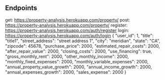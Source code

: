 ## Endpoints
get: https://property-analysis.herokuapp.com/property/
post: https://property-analysis.herokuapp.com/property/
register: https://property-analysis.herokuapp.com/auth/register
login: https://property-analysis.herokuapp.com/auth/login
{
    "user_id": 1,
    "title": "title1",
    "street_address": "street address 1",
    "city": "meridian",
    "state": "CA",
    "zipcode": 45678,
    "purchase_price": 2000,
    "estimated_repair_costs": 2000,
    "after_repair_value": 2000,
    "closing_costs": 2000,
    "use_financing": true,
    "gross_monthly_rent": 2000,
    "other_monthly_income": 2000,
    "monthly_fixed_expenses": 2000,
    "monthly_variable_expenses": 2000,
    "annual_property_value_growth": 2000,
    "annual_income_growth": 2000,
    "annual_expenses_growth": 2000,
    "sales_expense": 2000
}